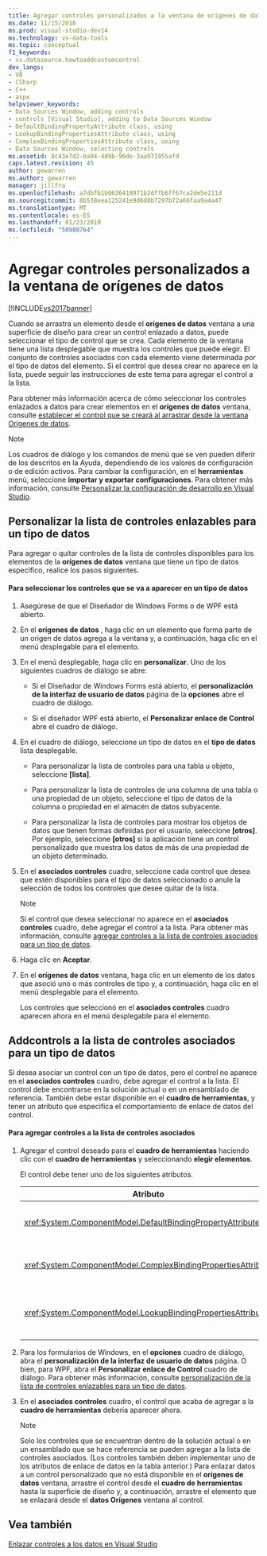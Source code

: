 ```yaml
---
title: Agregar controles personalizados a la ventana de orígenes de datos | Documentos de Microsoft
ms.date: 11/15/2016
ms.prod: visual-studio-dev14
ms.technology: vs-data-tools
ms.topic: conceptual
f1_keywords:
- vs.datasource.howtoaddcustomcontrol
dev_langs:
- VB
- CSharp
- C++
- aspx
helpviewer_keywords:
- Data Sources Window, adding controls
- controls [Visual Studio], adding to Data Sources Window
- DefaultBindingPropertyAttribute class, using
- LookupBindingPropertiesAttribute class, using
- ComplexBindingPropertiesAttribute class, using
- Data Sources Window, selecting controls
ms.assetid: 8c43e7d2-ba94-4d9b-96de-3aa971955afd
caps.latest.revision: 45
author: gewarren
ms.author: gewarren
manager: jillfra
ms.openlocfilehash: a7dbfb1b0636418971b2dffb6ff67ca2de5e211d
ms.sourcegitcommit: 8b538eea125241e9d6d8b7297b72a66faa9a4a47
ms.translationtype: MT
ms.contentlocale: es-ES
ms.lasthandoff: 01/23/2019
ms.locfileid: "58988764"
---
```

# <a name="add-custom-controls-to-the-data-sources-window"></a>Agregar controles personalizados a la ventana de orígenes de datos
[!INCLUDE[vs2017banner](../includes/vs2017banner.md)]

  
Cuando se arrastra un elemento desde el **orígenes de datos** ventana a una superficie de diseño para crear un control enlazado a datos, puede seleccionar el tipo de control que se crea. Cada elemento de la ventana tiene una lista desplegable que muestra los controles que puede elegir. El conjunto de controles asociados con cada elemento viene determinada por el tipo de datos del elemento. Si el control que desea crear no aparece en la lista, puede seguir las instrucciones de este tema para agregar el control a la lista.  
  
 Para obtener más información acerca de cómo seleccionar los controles enlazados a datos para crear elementos en el **orígenes de datos** ventana, consulte [establecer el control que se creará al arrastrar desde la ventana Orígenes de datos](../data-tools/set-the-control-to-be-created-when-dragging-from-the-data-sources-window.md).  
  
> [!NOTE]
>  Los cuadros de diálogo y los comandos de menú que se ven pueden diferir de los descritos en la Ayuda, dependiendo de los valores de configuración o de edición activos. Para cambiar la configuración, en el **herramientas** menú, seleccione **importar y exportar configuraciones**. Para obtener más información, consulte [Personalizar la configuración de desarrollo en Visual Studio](http://msdn.microsoft.com/22c4debb-4e31-47a8-8f19-16f328d7dcd3).  
  
##  <a name="customizinglist"></a> Personalizar la lista de controles enlazables para un tipo de datos  
 Para agregar o quitar controles de la lista de controles disponibles para los elementos de la **orígenes de datos** ventana que tiene un tipo de datos específico, realice los pasos siguientes.  
  
#### <a name="to-select-the-controls-to-be-listed-for-a-data-type"></a>Para seleccionar los controles que se va a aparecer en un tipo de datos  
  
1.  Asegúrese de que el Diseñador de Windows Forms o de WPF está abierto.  
  
2.  En el **orígenes de datos** , haga clic en un elemento que forma parte de un origen de datos agrega a la ventana y, a continuación, haga clic en el menú desplegable para el elemento.  
  
3.  En el menú desplegable, haga clic en **personalizar**. Uno de los siguientes cuadros de diálogo se abre:  
  
    -   Si el Diseñador de Windows Forms está abierto, el **personalización de la interfaz de usuario de datos** página de la **opciones** abre el cuadro de diálogo.  
  
    -   Si el diseñador WPF está abierto, el **Personalizar enlace de Control** abre el cuadro de diálogo.  
  
4.  En el cuadro de diálogo, seleccione un tipo de datos en el **tipo de datos** lista desplegable.  
  
    -   Para personalizar la lista de controles para una tabla u objeto, seleccione **[lista]**.  
  
    -   Para personalizar la lista de controles de una columna de una tabla o una propiedad de un objeto, seleccione el tipo de datos de la columna o propiedad en el almacén de datos subyacente.  
  
    -   Para personalizar la lista de controles para mostrar los objetos de datos que tienen formas definidas por el usuario, seleccione **[otros]**. Por ejemplo, seleccione **[otros]** si la aplicación tiene un control personalizado que muestra los datos de más de una propiedad de un objeto determinado.  
  
5.  En el **asociados controles** cuadro, seleccione cada control que desea que estén disponibles para el tipo de datos seleccionado o anule la selección de todos los controles que desee quitar de la lista.  
  
    > [!NOTE]
    >  Si el control que desea seleccionar no aparece en el **asociados controles** cuadro, debe agregar el control a la lista. Para obtener más información, consulte [agregar controles a la lista de controles asociados para un tipo de datos](#addingcontrols).  
  
6.  Haga clic en **Aceptar**.  
  
7.  En el **orígenes de datos** ventana, haga clic en un elemento de los datos que asoció uno o más controles de tipo y, a continuación, haga clic en el menú desplegable para el elemento.  
  
     Los controles que seleccionó en el **asociados controles** cuadro aparecen ahora en el menú desplegable para el elemento.  
  
##  <a name="addingcontrols"></a> Addcontrols a la lista de controles asociados para un tipo de datos  
 Si desea asociar un control con un tipo de datos, pero el control no aparece en el **asociados controles** cuadro, debe agregar el control a la lista. El control debe encontrarse en la solución actual o en un ensamblado de referencia. También debe estar disponible en el **cuadro de herramientas**, y tener un atributo que especifica el comportamiento de enlace de datos del control.  
  
#### <a name="to-add-controls-to-the-list-of-associated-controls"></a>Para agregar controles a la lista de controles asociados  
  
1.  Agregar el control deseado para el **cuadro de herramientas** haciendo clic con el **cuadro de herramientas** y seleccionando **elegir elementos**.  
  
     El control debe tener uno de los siguientes atributos.  
  
    |Atributo|Descripción|  
    |---------------|-----------------|  
    |<xref:System.ComponentModel.DefaultBindingPropertyAttribute>|Implemente este atributo en controles simples que muestran una sola columna (o propiedad) de datos, como un <xref:System.Windows.Forms.TextBox>.|  
    |<xref:System.ComponentModel.ComplexBindingPropertiesAttribute>|Implemente este atributo en controles que muestren listas (o tablas) de datos, como un <xref:System.Windows.Forms.DataGridView>.|  
    |<xref:System.ComponentModel.LookupBindingPropertiesAttribute>|Implemente este atributo en controles que muestren listas (o tablas) de datos, sino también la necesidad de presentar una única columna o propiedad, como un <xref:System.Windows.Forms.ComboBox>.|  
  
2.  Para los formularios de Windows, en el **opciones** cuadro de diálogo, abra el **personalización de la interfaz de usuario de datos** página. O bien, para WPF, abra el **Personalizar enlace de Control** cuadro de diálogo. Para obtener más información, consulte [personalización de la lista de controles enlazables para un tipo de datos](#customizinglist).  
  
3.  En el **asociados controles** cuadro, el control que acaba de agregar a la **cuadro de herramientas** debería aparecer ahora.  
  
    > [!NOTE]
    >  Solo los controles que se encuentran dentro de la solución actual o en un ensamblado que se hace referencia se pueden agregar a la lista de controles asociados. (Los controles también deben implementar uno de los atributos de enlace de datos en la tabla anterior.) Para enlazar datos a un control personalizado que no está disponible en el **orígenes de datos** ventana, arrastre el control desde el **cuadro de herramientas** hasta la superficie de diseño y, a continuación, arrastre el elemento que se enlazará desde el **datos Orígenes** ventana al control.  
  
## <a name="see-also"></a>Vea también  
 [Enlazar controles a los datos en Visual Studio](../data-tools/bind-controls-to-data-in-visual-studio.md)
